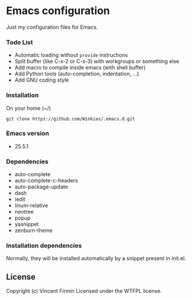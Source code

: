 # Emacs configuration

Just my configuration files for Emacs.

### Todo List
* Automatic loading without `provide` instructions
* Split buffer (like C-x-2 or C-x-3) with workgroups or something else
* Add macro to compile inside emacs (with shell buffer)
* Add Python tools (auto-completion, indentation, ...)
* Add GNU coding style

### Installation
On your home (~/)
~~~{.sh}
git clone https://github.com/Winkies/.emacs.d.git
~~~

### Emacs version
* 25.5.1

### Dependencies
* auto-complete
* auto-complete-c-headers
* auto-package-update
* dash
* iedit
* linum-relative
* neotree
* popup
* yasnippet
* zenburn-theme

### Installation dependencies
Normally, they will be installed automatically by a snippet
present in init.el.

License
----
Copyright (c) Vincent Firmin Licensed under the WTFPL license.
